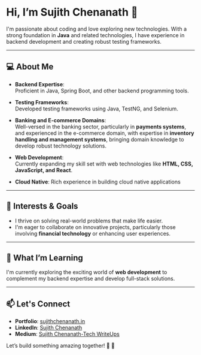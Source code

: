 # Hi, I’m Sujith Chenanath 👋  

I'm passionate about coding and love exploring new technologies. With a strong foundation in **Java** and related technologies, I have experience in backend development and creating robust testing frameworks.  

---

## 💻 About Me  

- **Backend Expertise**:  
  Proficient in Java, Spring Boot, and other backend programming tools.  

- **Testing Frameworks**:  
  Developed testing frameworks using Java, TestNG, and Selenium.  

- **Banking and E-commerce Domains**:  
  Well-versed in the banking sector, particularly in **payments systems**, and experienced in the e-commerce domain, with expertise in **inventory handling and management systems**,   bringing domain knowledge to develop robust technology solutions.

- **Web Development**:  
  Currently expanding my skill set with web technologies like **HTML, CSS, JavaScript, and React**.  
- **Cloud Native**:
  Rich experience in building cloud native applications
---

## 🌟 Interests & Goals  

- I thrive on solving real-world problems that make life easier.  
- I'm eager to collaborate on innovative projects, particularly those involving **financial technology** or enhancing user experiences.  

---

## 🌱 What I’m Learning  

I'm currently exploring the exciting world of **web development** to complement my backend expertise and develop full-stack solutions.  

---

## 📫 Let's Connect  

- **Portfolio**: [sujithchenanath.in](https://sujithchenanath.in)  
- **LinkedIn**: [Sujith Chenanath](https://www.linkedin.com/in/sujithchenanath/)
- **Medium**: [Sujith Chenanath-Tech WriteUps](https://sujithchenanath.medium.com/)  

Let’s build something amazing together! 🚀  🚀  
